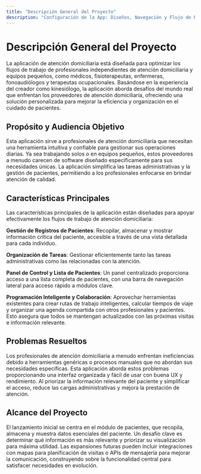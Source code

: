 ```yaml
---
title: "Descripción General del Proyecto"
description: "Configuración de la App: Diseños, Navegación y Flujo de Pacientes"
---
```


# Descripción General del Proyecto

La aplicación de atención domiciliaria está diseñada para optimizar los flujos de trabajo de profesionales independientes de atención domiciliaria y equipos pequeños, como médicos, fisioterapeutas, enfermeras, fonoaudiólogos y terapeutas ocupacionales. Basándose en la experiencia del creador como kinesiólogo, la aplicación aborda desafíos del mundo real que enfrentan los proveedores de atención domiciliaria, ofreciendo una solución personalizada para mejorar la eficiencia y organización en el cuidado de pacientes.

## Propósito y Audiencia Objetivo

Esta aplicación sirve a profesionales de atención domiciliaria que necesitan una herramienta intuitiva y confiable para gestionar sus operaciones diarias. Ya sea trabajando solos o en equipos pequeños, estos proveedores a menudo carecen de software diseñado específicamente para sus necesidades únicas. La aplicación simplifica las tareas administrativas y la gestión de pacientes, permitiendo a los profesionales enfocarse en brindar atención de calidad.

## Características Principales

Las características principales de la aplicación están diseñadas para apoyar efectivamente los flujos de trabajo de atención domiciliaria:

**Gestión de Registros de Pacientes**: Recopilar, almacenar y mostrar información crítica del paciente, accesible a través de una vista detallada para cada individuo.

**Organización de Tareas**: Gestionar eficientemente tanto las tareas administrativas como las relacionadas con la atención.

**Panel de Control y Lista de Pacientes**: Un panel centralizado proporciona acceso a una lista completa de pacientes, con una barra de navegación lateral para acceso rápido a módulos clave.

**Programación Inteligente y Colaboración**: Aprovechar herramientas existentes para crear rutas de trabajo inteligentes, calcular tiempos de viaje y organizar una agenda compartida con otros profesionales y pacientes. Esto asegura que todos se mantengan actualizados con las próximas visitas e información relevante.

## Problemas Resueltos

Los profesionales de atención domiciliaria a menudo enfrentan ineficiencias debido a herramientas genéricas o procesos manuales que no abordan sus necesidades específicas. Esta aplicación aborda estos problemas proporcionando una interfaz organizada y fácil de usar con buena UX y rendimiento. Al priorizar la información relevante del paciente y simplificar el acceso, reduce las cargas administrativas y mejora la prestación de atención.

## Alcance del Proyecto

El lanzamiento inicial se centra en el módulo de pacientes, que recopila, almacena y muestra datos esenciales del paciente. Un desafío clave es determinar qué información es más relevante y priorizar su visualización para máxima utilidad. Las expansiones futuras pueden incluir integraciones con mapas para planificación de visitas o APIs de mensajería para mejorar la comunicación, construyendo sobre la funcionalidad central para satisfacer necesidades en evolución.
